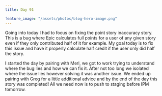```yaml
---
title: Day 91

feature_image: "/assets/photos/blog-hero-image.png"
---
```


Going into today I had to focus on fixing the point story inaccuracy story. This is a bug where Epic calculates
full points for a user of any given story even if they only contributed half of it for example. My goal today
is to fix this issue and have it properly calculate half credit if the user only did half the story.

I started the day by pairing with Merl, we got to work trying to understand where the bug lies and how we can
fix it. After not too long we isolated where the issue lies however solving it was another issue.
We ended up pairing with Greg for a little additional advice and by the end of the day this story was completed!
All we need now is to push to staging before IPM tomorrow.